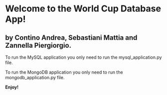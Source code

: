 # **Welcome to the World Cup Database App!**
## by Contino Andrea, Sebastiani Mattia and Zannella Piergiorgio.

To run the MySQL application you only need to run the mysql_application.py file.

To run the MongoDB application you only need to run the mongodb_application.py file.

**Enjoy!**
